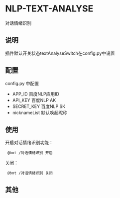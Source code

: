 # NLP-TEXT-ANALYSE
对话情绪识别

## 说明
 插件默认开关状态textAnalyseSwitch在config.py中设置
## 配置
config.py 中配置 
- APP_ID  百度NLP应用ID
- API_KEY 百度NLP AK
- SECRET_KEY 百度NLP SK
- nicknameList 默认唤起昵称

## 使用
开启对话情绪识别功能：
~~~ 
 @bot /对话情绪识别 开启
~~~
关闭：
~~~ 
 @bot /对话情绪识别 关闭
~~~
## 其他


